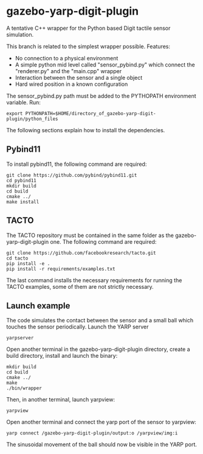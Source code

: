 # gazebo-yarp-digit-plugin
A tentative C++ wrapper for the Python based Digit tactile sensor simulation.

This branch is related to the simplest wrapper possible. Features:
- No connection to a physical environment
- A simple python mid level called "sensor_pybind.py" which connect the "renderer.py" and the "main.cpp" wrapper
- Interaction between the sensor and a single object
- Hard wired position in a known configuration

The sensor_pybind.py path must be added to the PYTHOPATH environment variable. Run:
```
export PYTHONPATH=$HOME/directory_of_gazebo-yarp-digit-plugin/python_files
```
The following sections explain how to install the dependencies.
## Pybind11
To install pybind11, the following command are required:
```
git clone https://github.com/pybind/pybind11.git
cd pybind11
mkdir build
cd build
cmake ../
make install
```
## TACTO
The TACTO repository must be contained in the same folder as the gazebo-yarp-digit-plugin one. The following command are required:
```
git clone https://github.com/facebookresearch/tacto.git
cd tacto
pip install -e .
pip install -r requirements/examples.txt
```
The last command installs the necessary requirements for running the TACTO examples, some of them are not strictly necessary.


## Launch example
The code simulates the contact between the sensor and a small ball which touches the sensor periodically.
Launch the YARP server
```
yarpserver
```
Open another terminal in the gazebo-yarp-digit-plugin directory, create a build directory, install and launch the binary:
```
mkdir build
cd build
cmake ../
make
./bin/wrapper
```
Then, in another terminal, launch yarpview:
```
yarpview
```
Open another terminal and connect the yarp port of the sensor to yarpview:
```
yarp connect /gazebo-yarp-digit-plugin/output:o /yarpview/img:i
```
The sinusoidal movement of the ball should now be visible in the YARP port.
